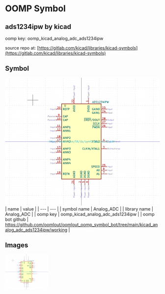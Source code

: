 # OOMP Symbol  
## ads1234ipw  by kicad  
  
oomp key: oomp_kicad_analog_adc_ads1234ipw  
  
source repo at: [https://gitlab.com/kicad/libraries/kicad-symbols](https://gitlab.com/kicad/libraries/kicad-symbols)  
## Symbol  
  
[![working.png](working_600.png)](working.png)  
| name | value | 
| --- | --- | 
| symbol name | Analog_ADC | 
| library name | Analog_ADC | 
| oomp key | oomp_kicad_analog_adc_ads1234ipw | 
| oomp bot github | https://github.com/oomlout/oomlout_oomp_symbol_bot/tree/main/kicad_analog_adc_ads1234ipw/working | 
## Images  
  
[![working.png](working_140.png)](working.png)  
